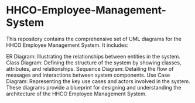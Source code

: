 # HHCO-Employee-Management-System

This repository contains the comprehensive set of UML diagrams for the HHCO Employee Management System. It includes:

ER Diagram: Illustrating the relationships between entities in the system.
Class Diagram: Defining the structure of the system by showing classes, attributes, and relationships.
Sequence Diagram: Detailing the flow of messages and interactions between system components.
Use Case Diagram: Representing the key use cases and actors involved in the system.
These diagrams provide a blueprint for designing and understanding the architecture of the HHCO Employee Management System.
